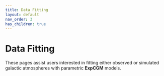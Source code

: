 ```yaml
---
title: Data Fitting
layout: default
nav_order: 3
has_children: true
---
```


# Data Fitting

These pages assist users interested in fitting either observed or simulated galactic atmospheres with parametric **ExpCGM** models. 

